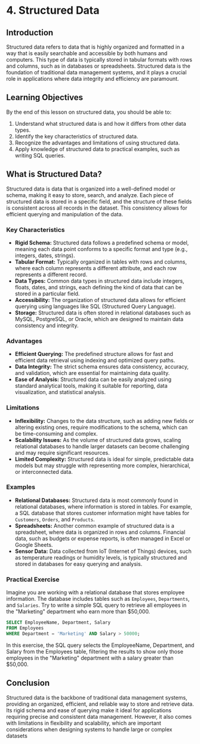 # 4. Structured Data

## Introduction

Structured data refers to data that is highly organized and formatted in a way that is easily searchable and accessible by both humans and computers. This type of data is typically stored in tabular formats with rows and columns, such as in databases or spreadsheets. Structured data is the foundation of traditional data management systems, and it plays a crucial role in applications where data integrity and efficiency are paramount.

## Learning Objectives

By the end of this lesson on structured data, you should be able to:

1. Understand what structured data is and how it differs from other data types.
2. Identify the key characteristics of structured data.
3. Recognize the advantages and limitations of using structured data.
4. Apply knowledge of structured data to practical examples, such as writing SQL queries.

## What is Structured Data?

Structured data is data that is organized into a well-defined model or schema, making it easy to store, search, and analyze. Each piece of structured data is stored in a specific field, and the structure of these fields is consistent across all records in the dataset. This consistency allows for efficient querying and manipulation of the data.

### Key Characteristics

- **Rigid Schema:** Structured data follows a predefined schema or model, meaning each data point conforms to a specific format and type (e.g., integers, dates, strings).
- **Tabular Format:** Typically organized in tables with rows and columns, where each column represents a different attribute, and each row represents a different record.
- **Data Types:** Common data types in structured data include integers, floats, dates, and strings, each defining the kind of data that can be stored in a particular field.
- **Accessibility:** The organization of structured data allows for efficient querying using languages like SQL (Structured Query Language).
- **Storage:** Structured data is often stored in relational databases such as MySQL, PostgreSQL, or Oracle, which are designed to maintain data consistency and integrity.

### Advantages

- **Efficient Querying:** The predefined structure allows for fast and efficient data retrieval using indexing and optimized query paths.
- **Data Integrity:** The strict schema ensures data consistency, accuracy, and validation, which are essential for maintaining data quality.
- **Ease of Analysis:** Structured data can be easily analyzed using standard analytical tools, making it suitable for reporting, data visualization, and statistical analysis.

### Limitations

- **Inflexibility:** Changes to the data structure, such as adding new fields or altering existing ones, require modifications to the schema, which can be time-consuming and complex.
- **Scalability Issues:** As the volume of structured data grows, scaling relational databases to handle larger datasets can become challenging and may require significant resources.
- **Limited Complexity:** Structured data is ideal for simple, predictable data models but may struggle with representing more complex, hierarchical, or interconnected data.

### Examples

- **Relational Databases:** Structured data is most commonly found in relational databases, where information is stored in tables. For example, a SQL database that stores customer information might have tables for `Customers`, `Orders`, and `Products`.
- **Spreadsheets:** Another common example of structured data is a spreadsheet, where data is organized in rows and columns. Financial data, such as budgets or expense reports, is often managed in Excel or Google Sheets.
- **Sensor Data:** Data collected from IoT (Internet of Things) devices, such as temperature readings or humidity levels, is typically structured and stored in databases for easy querying and analysis.

### Practical Exercise

Imagine you are working with a relational database that stores employee information. The database includes tables such as `Employees`, `Departments`, and `Salaries`. Try to write a simple SQL query to retrieve all employees in the "Marketing" department who earn more than $50,000.

```sql
SELECT EmployeeName, Department, Salary 
FROM Employees
WHERE Department = 'Marketing' AND Salary > 50000;
```

In this exercise, the SQL query selects the EmployeeName, Department, and Salary from the Employees table, filtering the results to show only those employees in the "Marketing" department with a salary greater than $50,000.

## Conclusion
Structured data is the backbone of traditional data management systems, providing an organized, efficient, and reliable way to store and retrieve data. Its rigid schema and ease of querying make it ideal for applications requiring precise and consistent data management. However, it also comes with limitations in flexibility and scalability, which are important considerations when designing systems to handle large or complex datasets